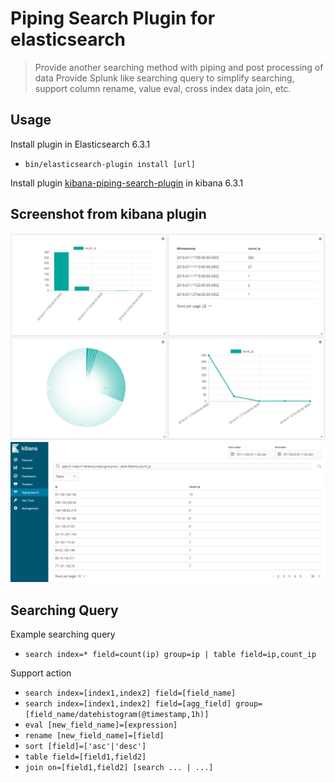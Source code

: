 # Piping Search Plugin for elasticsearch
> Provide another searching method with piping and post processing of data
> Provide Splunk like searching query to simplify searching, support column rename, value eval, cross index data join, etc.

## Usage
Install plugin in Elasticsearch 6.3.1
  - `bin/elasticsearch-plugin install [url]`

Install plugin [kibana-piping-search-plugin](https://github.com/kkeithz/kibana-piping-search-plugin) in kibana 6.3.1

## Screenshot from kibana plugin
![Screenshot1](https://github.com/kkeithz/kibana-piping-search-plugin/blob/master/screenshot/screenshot1.png?raw=true)
![Screenshot2](https://github.com/kkeithz/kibana-piping-search-plugin/blob/master/screenshot/screenshot2.png?raw=true)

## Searching Query
Example searching query
 - `search index=* field=count(ip) group=ip | table field=ip,count_ip`

Support action
 - `search index=[index1,index2] field=[field_name]`
 - `search index=[index1,index2] field=[agg_field] group=[field_name/datehistogram(@timestamp,1h)]`
 - `eval [new_field_name]=[expression]`
 - `rename [new_field_name]=[field]`
 - `sort [field]=['asc'|'desc']`
 - `table field=[field1,field2]`
 - `join on=[field1,field2] [search ... | ...]`

